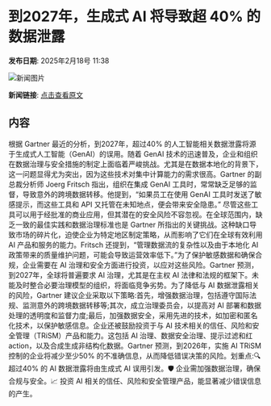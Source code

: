 # 到2027年，生成式 AI 将导致超 40% 的数据泄露

**发布日期**: 2025年2月18号 11:38

![新闻图片](https://pic.chinaz.com/picmap/202005261133523452_10.jpg)

**新闻链接**: [点击查看原文](https://www.aibase.com/zh/news/15466)

## 内容

根据 Gartner 最近的分析，到2027年，超过40% 的人工智能相关数据泄露将源于生成式人工智能（GenAI）的误用。随着 GenAI 技术的迅速普及，企业和组织在数据治理与安全措施的制定上面临着严峻挑战。尤其是在数据本地化的背景下，这一问题显得尤为突出，因为这些技术对集中计算能力的需求很高。Gartner 的副总裁分析师 Joerg Fritsch 指出，组织在集成 GenAI 工具时，常常缺乏足够的监督，导致意外的跨境数据转移。他提到，“如果员工在使用 GenAI 工具时发送了敏感提示，而这些工具和 API 又托管在未知地点，便会带来安全隐患。” 尽管这些工具可以用于经批准的商业应用，但其潜在的安全风险不容忽视。在全球范围内，缺乏一致的最佳实践和数据治理标准也是 Gartner 所指出的关键挑战。这种缺口导致市场的碎片化，迫使企业为特定地区制定策略，从而影响了它们在全球有效利用 AI 产品和服务的能力。Fritsch 还提到，“管理数据流的复杂性以及由于本地化 AI 政策带来的质量维护问题，可能会导致运营效率低下。”为了保护敏感数据和确保合规，企业需要在 AI 治理和安全方面进行投资，以应对这些风险。Gartner 预测，到2027年，全球将普遍要求 AI 治理，尤其是在主权 AI 法律和法规的框架下。未能及时整合必要治理模型的组织，将面临竞争劣势。为了降低与 AI 数据泄露相关的风险，Gartner 建议企业采取以下策略:首先，增强数据治理，包括遵守国际法规、监测意外的跨境数据转移等;其次，成立治理委员会，以提高对 AI 部署和数据处理的透明度和监督力度;最后，加强数据安全，采用先进的技术，如加密和匿名化技术，以保护敏感信息。企业还被鼓励投资于与 AI 技术相关的信任、风险和安全管理（TRiSM）产品和能力。这包括 AI 治理、数据安全治理、提示过滤和红 action，以及合成生成非结构化数据。Gartner 预测，到2026年，实施 AI TRiSM 控制的企业将减少至少50% 的不准确信息，从而降低错误决策的风险。划重点:🔍 超过40% 的 AI 数据泄露将由生成式 AI 误用引发。🛡️ 企业需加强数据治理，确保合规与安全。📈 投资 AI 相关的信任、风险和安全管理产品，能显著减少错误信息的产生。
